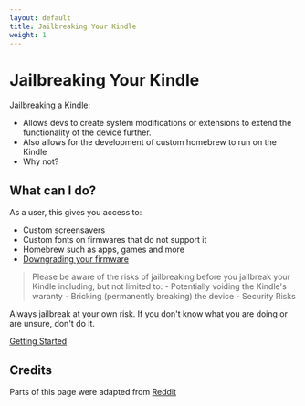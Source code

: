 ```yaml
---
layout: default
title: Jailbreaking Your Kindle
weight: 1
---
```


# Jailbreaking Your Kindle
Jailbreaking a Kindle:
- Allows devs to create system modifications or extensions to extend the functionality of the device further.
- Also allows for the development of custom homebrew to run on the Kindle
- Why not?

## What can I do?
As a user, this gives you access to:
- Custom screensavers
- Custom fonts on firmwares that do not support it
- Homebrew such as apps, games and more
- [Downgrading your firmware](../firmware-and-flashing/downgrading)

<blockquote class="warning">
Please be aware of the risks of jailbreaking before you jailbreak your Kindle including, but not limited to:
- Potentially voiding the Kindle's waranty
- Bricking (permanently breaking) the device
- Security Risks
</blockquote>

Always jailbreak at your own risk.
If you don't know what you are doing or are unsure, don't do it.

[Getting Started](../kindle-models)

## Credits
Parts of this page were adapted from [Reddit](https://www.reddit.com/r/kindle/comments/1hrwytr/comment/m516ft5/)